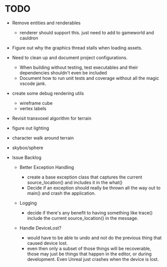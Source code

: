 # TODO

- Remove entities and renderables
  - renderer should support this. just need to add to gameworld and cauldron

- Figure out why the graphics thread stalls when loading assets.

- Need to clean up and document project configurations.
  - When building without testing, test executables and their dependencies shouldn't even be included
  - Document how to run unit tests and coverage without all the magic vscode jank.

- create some debug rendering utils
  - wireframe cube
  - vertex labels

- Revisit transvoxel algorithm for terrain

- figure out lighting

- character walk around terrain

- skybox/sphere

- Issue Backlog
  - Better Exception Handling
    - create a base exception class that captures the current source_location() and includes it in the what()
    - Decide if an exception should really be thrown all the way out to main() and crash the application.
  - Logging
    - decide if there's any benefit to having something like trace() include the current source_location() in the message.

  - Handle DeviceLost?
    - would have to be able to undo and not do the previous thing that caused device lost.
    - even then only a subset of those things will be recoverable, those may just be things that happen in the editor, or during development. Even Unreal just crashes when the device is lost.

